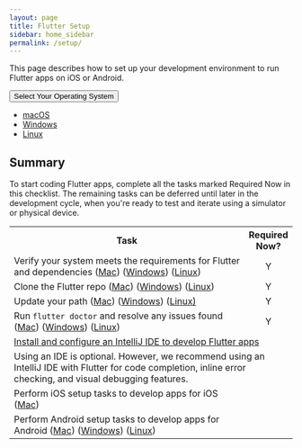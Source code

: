 ```yaml
---
layout: page
title: Flutter Setup
sidebar: home_sidebar
permalink: /setup/
---
```


This page describes how to set up your development environment to run Flutter apps on
iOS or Android.

<div class="dropdown">
  <button class="btn btn-primary dropdown-toggle" type="button" data-toggle="dropdown">Select Your Operating System
  <span class="caret"></span></button>
  <ul class="dropdown-menu">
    <li class="mac"><a href="/setup-macos">macOS</a></li>
    <li class="win"><a href="/setup-windows">Windows</a></li>
    <li class="linux"><a href="/setup-linux">Linux</a></li>
  </ul>
</div>

## Summary
To start coding Flutter apps, complete all the tasks marked Required Now in this checklist.
The remaining tasks can be deferred until later in the development cycle, when you're ready
to test and iterate using a simulator or physical device.

<table>
 <tr><th>Task</th><th>Required Now?</th></tr>
 <tr>
  <td style="width:1600px;">Verify your system meets the requirements for Flutter and dependencies (<a href="/setup-macos/#system-requirements">Mac</a>) (<a href="/setup-windows/#system-requirements">Windows</a>) (<a href="/setup-linux/#system-requirements">Linux</a>)</td><td align="center">Y</td>
 </tr>
 <tr>
  <td>Clone the Flutter repo (<a href="/setup-macos/#clone-the-repo">Mac</a>) (<a href="/setup-windows/#clone-the-repo">Windows</a>) (<a href="/setup-linux/#clone-the-repo">Linux</a>)</td><td align="center">Y</td>
 </tr>
 <tr>
  <td>Update your path (<a href="/setup-macos/#update-your-path">Mac</a>) (<a href="/setup-windows/#update-your-path">Windows</a>) (<a href="/setup-linux/#update-your-path">Linux)</a></td><td align="center">Y</td>
 </tr>
 <tr>
   <td>Run <code>flutter doctor</code> and resolve any issues found (<a href="/setup-macos/#run-flutter-doctor">Mac</a>) (<a href="/setup-windows/#run-flutter-doctor">Windows</a>) (<a href="/setup-linux/#run-flutter-doctor">Linux</a>)</td><td align="center">Y</td>
 </tr>
 <tr>
   <td colspan="2"><a href="#editor-setup">Install and configure an IntelliJ IDE to develop Flutter apps</a></td>
 </tr>
 <tr><td class="alert-warning" colspan="2">Using an IDE is optional. However, we recommend using an IntelliJ IDE with Flutter for code completion, 
inline error checking, and visual debugging features.</td>
 </tr>
 <tr>
   <td>Perform iOS setup tasks to develop apps for iOS (<a href="/setup-macos/#ios-setup">Mac</a>)</td><td align="center"></td>
 </tr>
 <tr>
   <td>Perform Android setup tasks to develop apps for Android (<a href="/setup-macos/#android-setup">Mac</a>) (<a href="/setup-windows/#android-setup">Windows</a>) (<a href="/setup-linux/#android-setup">Linux</a>)</td><td align="center"></td>
 </tr>
</table>

